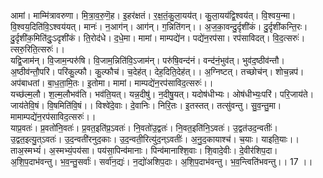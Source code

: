 

  
आमां। माम्मि॑त्रावरुणा। मि॒त्रा॒व॒रु॒णॆ॒ह। इ॒हर॑क्षतं। र॒क्ष॒तं॒कु॒ला॒यय॑त्। कु॒ला॒यय॑द्वि॒श्वय॑त्। वि॒श्वय॒न्मा। वि॒श्वय॒दिति॑वि॒ऽश्वय॑यत्। मानः॑। न॒आग॑न्। आग॑न्। ग॒न्निति॑गन्।। अ॒ज॒का॒वन्दु॒र्दृशी॑कं। दु॒र्दृशी॑कन्ति॒रः। दु॒र्दृशी॑क॒मिति॑दुः॒ऽदृशी॑कं। ति॒रोद॑धे। द॒धे॒मा। मामां। माम्पद्ये॑न। पद्ये॑न॒रप॑सा। रप॑साविदत्। वि॒द॒त्सरुः॑। त्सरु॒रिति॒त्सरुः॑।।  
यद्वि॒जाम॑न्। वि॒जाम॒न्परु॑षि। वि॒जाम॒न्निति॑वि॒ऽजाम॑न्। परु॑षि॒वन्द॑नं। वन्द॑नं॒भुव॑त्। भुव॑द॒ष्ठीव॑न्तौ। अ॒ष्ठीव॑न्तौ॒परि॑। परि॑कु॒ल्फौ। कु॒ल्फौच॑। च॒देह॑त्। देह॒दिति॒देह॑त्।। अ॒ग्निष्टत्। तच्छोच॑न्। शोच॒न्नप॑। अप॑बाधतां। बा॒ध॒ता॒मि॒तः। इ॒तोमा। मामां। माम्पद्ये॑न॒रप॑साविद॒त्सरुः॑।।  
यच्छ॑ल्म॒लौ। श॒ल्म॒लौभव॑ति। भव॑ति॒यत्। यन्न॒दीषु॑। न॒दीषु॒यत्। यदोष॑धीभ्यः। ओष॑धीभ्यः॒परि॑। परि॒जाय॑ते। जाय॑तेवि॒षं। वि॒षमिति॑वि॒षं।। विश्वे॑दे॒वाः। दे॒वानिः। निरि॒तः। इ॒तस्तत्। तत्सु॑वन्तु। सु॒व॒न्तु॒मा। मामाम्पद्ये॑न॒रप॑साविद॒त्सरुः॑।।  
याप्र॒वतः॑। प्र॒वतो॑नि॒वतः॑। प्र॒वत॒इति॑प्र॒ऽवतः॑। नि॒वतो॑उ॒द्वतः॑। नि॒वत॒इति॑नि॒ऽवतः॑। उ॒द्वत॑उद॒न्वतीः॑। उ॒द्वत॒इत्यु॒त्ऽवतः॑। उ॒द॒न्वती॑रनुद॒काः। उ॒द॒न्वती॒रित्यु॑द॒न्ऽवतीः॑। अ॒नु॒द॒कायाश्च॑। च॒याः। याइति॒याः।। ताअ॒स्मभ्यं॑। अ॒स्मभ्यं॒पय॑सा। पय॑सा॒पिन्व॑मानाः। पिन्व॑मानाश्शि॒वाः। शि॒वादे॒वीः। दे॒वीर॑शिप॒दा। अ॒शि॒प॒दाभ॑वन्तु। भ॒व॒न्तु॒सर्वाः॑। सर्वा॑न॒द्यः॑। न॒द्यो॑अशिप॒दाः। अ॒शि॒प॒दाभ॑वन्तु। भ॒व॒न्त्विति॑भवन्तु।। 17 ।।  
